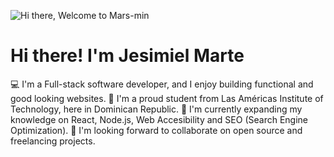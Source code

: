 

![Hi there, Welcome to Mars-min](https://github.com/user-attachments/assets/c7db1e30-ee7a-4715-a73f-8387800f2361)

<h1>Hi there! I'm Jesimiel Marte</h1>

💻 I'm a Full-stack software developer, and I enjoy building functional and good looking websites.
🏫 I'm a proud student from Las Américas Institute of Technology, here in Dominican Republic.
🧠 I'm currently expanding my knowledge on React, Node.js, Web Accesibility and SEO (Search Engine Optimization).
🎯 I'm looking forward to collaborate on open source and freelancing projects.
